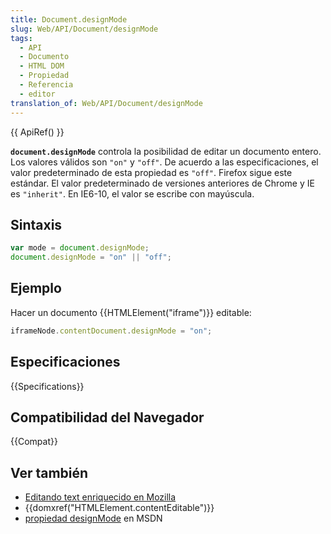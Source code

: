 ```yaml
---
title: Document.designMode
slug: Web/API/Document/designMode
tags:
  - API
  - Documento
  - HTML DOM
  - Propiedad
  - Referencia
  - editor
translation_of: Web/API/Document/designMode
---
```

{{ ApiRef() }}

**`document.designMode`** controla la posibilidad de editar un documento entero. Los valores válidos son `"on"` y `"off"`. De acuerdo a las especificaciones, el valor predeterminado de esta propiedad es `"off"`. Firefox sigue este estándar. El valor predeterminado de versiones anteriores de Chrome y IE es `"inherit"`. En IE6-10, el valor se escribe con mayúscula.

## Sintaxis

```js
var mode = document.designMode;
document.designMode = "on" || "off";
```

## Ejemplo

Hacer un documento {{HTMLElement("iframe")}} editable:

```js
iframeNode.contentDocument.designMode = "on";
```

## Especificaciones

{{Specifications}}

## Compatibilidad del Navegador

{{Compat}}

## Ver también

- [Editando text enriquecido en Mozilla](/es/docs/Rich-Text_Editing_in_Mozilla)
- {{domxref("HTMLElement.contentEditable")}}
- [propiedad designMode](<https://msdn.microsoft.com/en-us/library/ms533720(v=vs.85).aspx>) en MSDN
